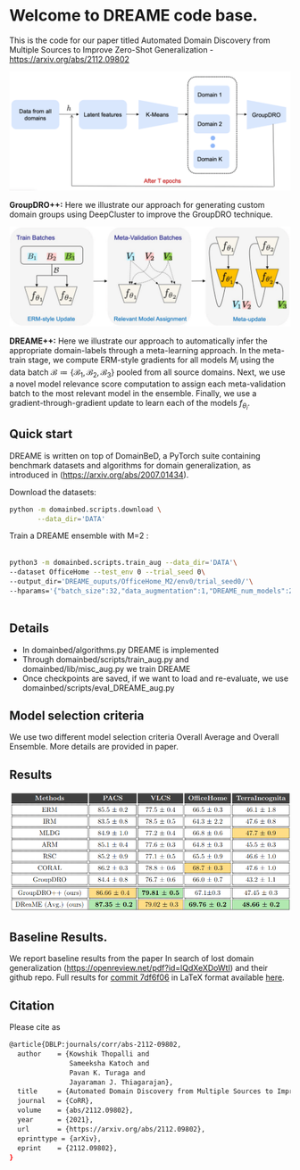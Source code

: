 # Welcome to DREAME code base.

This is the code for our paper titled  Automated Domain Discovery from Multiple Sources to Improve Zero-Shot Generalization - https://arxiv.org/abs/2112.09802




![](figures/groupdro++.png)


**GroupDRO++:**  Here we illustrate our approach for generating
custom domain groups using DeepCluster to improve the GroupDRO technique.


![](figures/algo-overview.png)


**DREAME++:** Here we illustrate our approach to automatically infer the appropriate domain-labels through a meta-learning approach. 
In the meta-train stage, we compute ERM-style gradients for all models $M_i$ using the data batch $\mathcal{B} \coloneqq \{\mathcal{B}_1,\mathcal{B}_2,\mathcal{B}_3\}$ pooled from all source domains. Next, we use a novel model relevance score computation to assign each meta-validation batch to the most relevant model in the ensemble. Finally, we use a gradient-through-gradient update to learn each of the models $f_{\theta_i}$.




## Quick start

DREAME is written on top of DomainBeD, a PyTorch suite containing benchmark datasets and algorithms for domain generalization, as introduced in (https://arxiv.org/abs/2007.01434).

Download the datasets:

```sh
python -m domainbed.scripts.download \
       --data_dir='DATA'
```

Train a DREAME ensemble with M=2 :

```sh

python3 -m domainbed.scripts.train_aug --data_dir='DATA'\
--dataset OfficeHome --test_env 0 --trial_seed 0\
--output_dir='DREAME_ouputs/OfficeHome_M2/env0/trial_seed0/'\
--hparams='{"batch_size":32,"data_augmentation":1,"DREAME_num_models":2}' 
    
```

## Details
* In domainbed/algorithms.py DREAME is implemented
* Through domainbed/scripts/train_aug.py and domainbed/lib/misc_aug.py we train DREAME
* Once checkpoints are saved, if we want to load and re-evaluate, we use domainbed/scripts/eval_DREAME_aug.py

## Model selection criteria

We use two different model selection criteria Overall Average and Overall Ensemble. More details are provided in paper.

## Results
![results](figures/results.png)
## Baseline Results.
We report baseline results from the paper In search of lost domain generalization (https://openreview.net/pdf?id=lQdXeXDoWtI) and their github repo.
Full results for [commit 7df6f06](https://github.com/facebookresearch/DomainBed/tree/7df6f06a6f9062284812a3f174c306218932c5e4) in LaTeX format available [here](domainbed/results/2020_10_06_7df6f06/results.tex).

## Citation
Please cite as 
```bash
@article{DBLP:journals/corr/abs-2112-09802,
  author    = {Kowshik Thopalli and
               Sameeksha Katoch and
               Pavan K. Turaga and
               Jayaraman J. Thiagarajan},
  title     = {Automated Domain Discovery from Multiple Sources to Improve Zero-Shot Generalization},
  journal   = {CoRR},
  volume    = {abs/2112.09802},
  year      = {2021},
  url       = {https://arxiv.org/abs/2112.09802},
  eprinttype = {arXiv},
  eprint    = {2112.09802},
}
```
